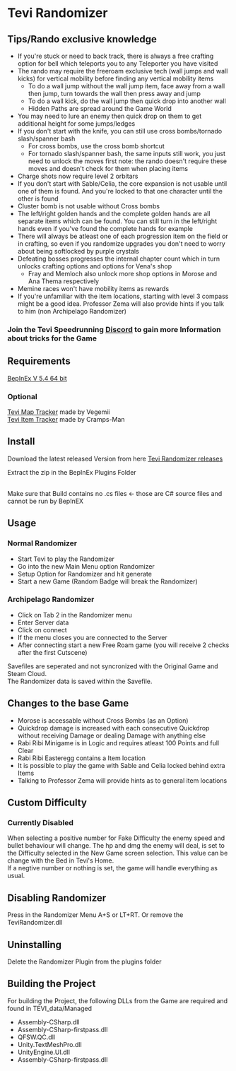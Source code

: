 # Tevi Randomizer

## Tips/Rando exclusive knowledge
+ If you're stuck or need to back track, there is always a free crafting option for bell which teleports you to any Teleporter you have visited
+ The rando may require the freeroam exclusive tech (wall jumps and wall kicks) for vertical mobility before finding any vertical mobility items
  + To do a wall jump without the wall jump item, face away from a wall then jump, turn towards the wall then press away and jump
  + To do a wall kick, do the wall jump then quick drop into another wall
  + Hidden Paths are spread around the Game World
+ You may need to lure an enemy then quick drop on them to get additional height for some jumps/ledges
+ If you don't start with the knife, you can still use cross bombs/tornado slash/spanner bash
  + For cross bombs, use the cross bomb shortcut
  + For tornado slash/spanner bash, the same inputs still work, you just need to unlock the moves first
    note: the rando doesn't require these moves and doesn't check for them when placing items
+ Charge shots now require level 2 orbitars
+ If you don't start with Sable/Celia, the core expansion is not usable until one of them is found. And you're locked to that one character until the other is found
+ Cluster bomb is not usable without Cross bombs
+ The left/right golden hands and the complete golden hands are all separate items which can be found. You can still turn in the left/right hands even if you've found the complete hands for example
+ There will always be atleast one of each progression item on the field or in crafting, so even if you randomize upgrades you don't need to worry about being softlocked by purple crystals
+ Defeating bosses progresses the internal chapter count which in turn unlocks crafting options and options for Vena's shop
  + Fray and Memloch also unlock more shop options in Morose and Ana Thema respectively
+ Memine races won't have mobility items as rewards
+ If you're unfamiliar with the item locations, starting with level 3 compass might be a good idea. Professor Zema will also provide hints if you talk to him (non Archipelago Randomizer)

### Join the Tevi Speedrunning [Discord](https://discord.gg/e4SW6AaBuj) to gain more Information about tricks for the Game

## Requirements

[BepInEx V 5.4 64 bit](https://docs.bepinex.dev/articles/user_guide/installation/index.html#tabpanel_bHGHmlrG6S_tabid-win)<br>

### Optional
[Tevi Map Tracker](https://github.com/vegemii/Tevi-Tracker/releases) made by Vegemii <br>
[Tevi Item Tracker](https://github.com/cramps-man/tevi-rando-progression-ui) made by Cramps-Man
 

## Install
Download the latest released Version from here [Tevi Randomizer releases](https://github.com/BlackSoulKnight/Tevi_Randomizer/releases)<br>

Extract the zip in the BepInEx Plugins Folder<br><br>

Make sure that Build contains no .cs files <- those are C# source files and cannot be run by BepInEX

## Usage
### Normal Randomizer
+ Start Tevi to play the Randomizer
+ Go into the new Main Menu option Randomizer
+ Setup Option for Randomizer and hit generate
+ Start a new Game (Random Badge will break the Randomizer)

### Archipelago Randomizer
+ Click on Tab 2 in the Randomizer menu
+ Enter Server data
+ Click on connect
+ If the menu closes you are connected to the Server
+ After connecting start a new Free Roam game (you will receive 2 checks after the first Cutscene)
  
Savefiles are seperated and not syncronized with the Original Game and Steam Cloud. <br>
The Randomizer data is saved within the Savefile.

## Changes to the base Game
+ Morose is accessable without Cross Bombs (as an Option)
+ Quickdrop damage is increased with each consecutive Quickdrop without receiving Damage or dealing Damage with anything else
+ Rabi Ribi Minigame is in Logic and requires atleast 100 Points and full Clear
+ Rabi Ribi Easteregg contains a Item location
+ It is possible to play the game with Sable and Celia locked behind extra Items
+ Talking to Professor Zema will provide hints as to general item locations

## Custom Difficulty
### Currently Disabled 
When selecting a positive number for Fake Difficulty the enemy speed and bullet behaviour will change.
The hp and dmg the enemy will deal, is set to the Difficulty selected in the New Game screen selection.
This value can be change with the Bed in Tevi's Home.<br>
If a negtive number or nothing is set, the game will handle everything as usual.

## Disabling Randomizer
Press in the Randomizer Menu A+S or LT+RT.
Or remove the TeviRandomizer.dll

## Uninstalling
Delete the Randomizer Plugin from the plugins folder


## Building the Project

For building the Project, the following DLLs from the Game are required and found in TEVI_data/Managed
+ Assembly-CSharp.dll
+ Assembly-CSharp-firstpass.dll
+ QFSW.QC.dll
+ Unity.TextMeshPro.dll
+ UnityEngine.UI.dll
+ Assembly-CSharp-firstpass.dll

